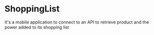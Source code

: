 # ShoppingList


It's a mobile application to connect to an API to retrieve product and the power added to its shopping list
